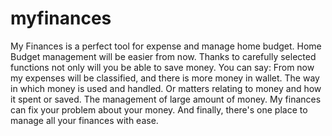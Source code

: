 # myfinances
My Finances is a perfect tool for expense and manage home budget. Home Budget management will be easier from now. Thanks to carefully selected functions not only will you be able to save money. You can say: From now my expenses will be classified, and there is more money in wallet.
The way in which money is used and handled. Or matters relating to money and how it spent or saved. The management of large amount of money.
My finances can fix your problem about your money. And finally, there's one place to manage all your finances with ease.
